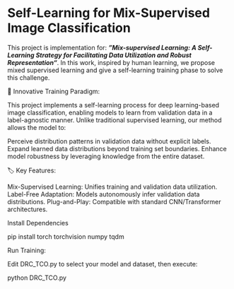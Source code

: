# Self-Learning for Mix-Supervised Image Classification

This project is implementation for: ***”Mix-supervised Learning: A Self-Learning Strategy for Facilitating Data Utilization and Robust Representation“***. In this work, inspired by human learning, we propose mixed supervised learning and give a self-learning training phase to solve this challenge. 

🚀 Innovative Training Paradigm:

This project implements a self-learning process for deep learning-based image classification, enabling models to learn from validation data in a label-agnostic manner. Unlike traditional supervised learning, our method allows the model to:

Perceive distribution patterns in validation data without explicit labels. Expand learned data distributions beyond training set boundaries. Enhance model robustness by leveraging knowledge from the entire dataset.

🏷️ Key Features:

Mix-Supervised Learning: Unifies training and validation data utilization. Label-Free Adaptation: Models autonomously infer validation data distributions. Plug-and-Play: Compatible with standard CNN/Transformer architectures.


Install Dependencies

pip install torch torchvision numpy tqdm

Run Training:

Edit DRC_TCO.py to select your model and dataset, then execute:

python DRC_TCO.py
